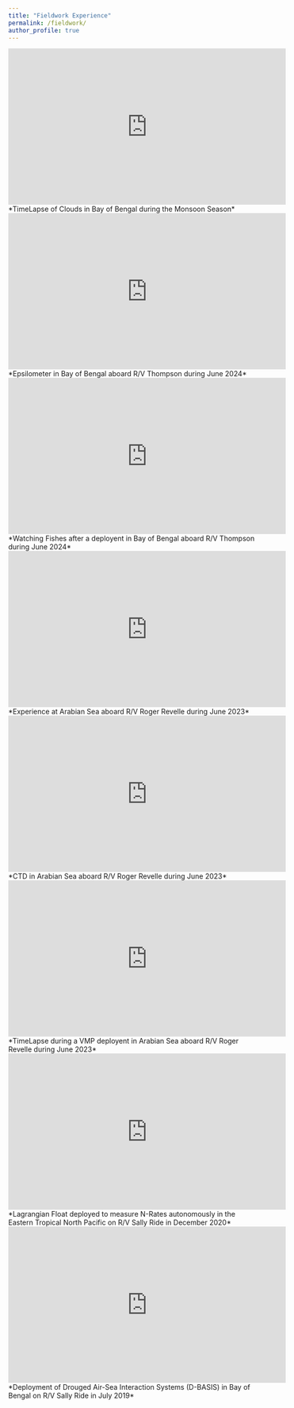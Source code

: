 ```yaml
---
title: "Fieldwork Experience"
permalink: /fieldwork/
author_profile: true
---
```

<iframe width="560" height="315" src="https://www.youtube.com/embed/bzcBcquSKmA" frameborder="0" allow="accelerometer; autoplay; clipboard-write; encrypted-media; gyroscope; picture-in-picture" allowfullscreen></iframe>
*TimeLapse of Clouds in Bay of Bengal during the Monsoon Season*
<iframe width="560" height="315" src="https://www.youtube.com/embed/ponXxICypzg" frameborder="0" allow="accelerometer; autoplay; clipboard-write; encrypted-media; gyroscope; picture-in-picture" allowfullscreen></iframe>
*Epsilometer in Bay of Bengal aboard R/V Thompson during June 2024*
<iframe width="560" height="315" src="https://www.youtube.com/embed/EJKcHASe4SI" frameborder="0" allow="accelerometer; autoplay; clipboard-write; encrypted-media; gyroscope; picture-in-picture" allowfullscreen></iframe>
*Watching Fishes after a deployent in Bay of Bengal aboard R/V Thompson during June 2024*
<iframe width="560" height="315" src="https://www.youtube.com/embed/XtTpsDVm2sk" frameborder="0" allow="accelerometer; autoplay; clipboard-write; encrypted-media; gyroscope; picture-in-picture" allowfullscreen></iframe>
*Experience at Arabian Sea aboard R/V Roger Revelle during June 2023*
<iframe width="560" height="315" src="https://www.youtube.com/embed/dXMOn7Bv0Fw" frameborder="0" allow="accelerometer; autoplay; clipboard-write; encrypted-media; gyroscope; picture-in-picture" allowfullscreen></iframe>
*CTD in Arabian Sea aboard R/V Roger Revelle during June 2023*
<iframe width="560" height="315" src="https://www.youtube.com/embed/qHtklxh5Rl4" frameborder="0" allow="accelerometer; autoplay; clipboard-write; encrypted-media; gyroscope; picture-in-picture" allowfullscreen></iframe>
*TimeLapse during a VMP deployent in Arabian Sea aboard R/V Roger Revelle during June 2023*
<iframe width="560" height="315" src="https://www.youtube.com/embed/GFsOCcz_mJw" frameborder="0" allow="accelerometer; autoplay; clipboard-write; encrypted-media; gyroscope; picture-in-picture" allowfullscreen></iframe>
*Lagrangian Float deployed to measure N-Rates autonomously in the Eastern Tropical North Pacific on R/V Sally Ride in December 2020*
<iframe width="560" height="315" src="https://www.youtube.com/embed/Wm9SLo0Novg" frameborder="0" allow="accelerometer; autoplay; clipboard-write; encrypted-media; gyroscope; picture-in-picture" allowfullscreen></iframe>
*Deployment of Drouged Air-Sea Interaction Systems (D-BASIS) in Bay of Bengal on R/V Sally Ride in July 2019*



